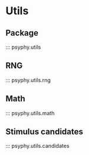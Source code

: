 # Utils

## Package

::: psyphy.utils

## RNG

::: psyphy.utils.rng

## Math

::: psyphy.utils.math

## Stimulus candidates

::: psyphy.utils.candidates
